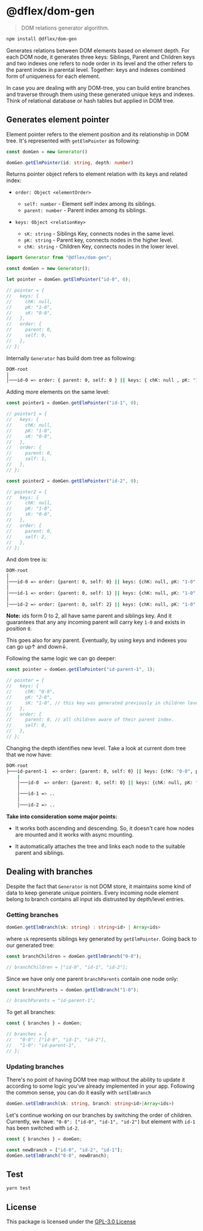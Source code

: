 # @dflex/dom-gen

> DOM relations generator algorithm.

```bash
npm install @dflex/dom-gen
```

Generates relations between DOM elements based on element depth. For each DOM
node, it generates three keys: Siblings, Parent and Children keys and two
indexes one refers to node order in its level and the other refers to the parent
index in parental level. Together: keys and indexes combined form of
uniqueness for each element.

In case you are dealing with any DOM-tree, you can build entire branches and traverse
through them using these generated unique keys and indexes. Think of relational
database or hash tables but applied in DOM tree.

## Generates element pointer

Element pointer refers to the element position and its relationship in DOM tree.
It's represented with `getElmPointer` as following:

```ts
const domGen = new Generator()

domGen.getElmPointer(id: string, depth: number)
```

Returns pointer object refers to element relation with its keys and related
index:

- `order: Object <elementOrder>`

  - `self: number` - Element self index among its siblings.
  - `parent: number` - Parent index among its siblings.

- `keys: Object <relationKey>`

  - `sK: string` - Siblings Key, connects nodes in the same level.
  - `pK: string` - Parent key, connects nodes in the higher level.
  - `chK: string` - Children Key, connects nodes in the lower level.

```js
import Generator from "@dflex/dom-gen";

const domGen = new Generator();

let pointer = domGen.getElmPointer("id-0", 0);

// pointer = {
//   keys: {
//     chK: null,
//     pK: "1-0",
//     sK: "0-0",
//   },
//   order: {
//     parent: 0,
//     self: 0,
//   },
// };
```

Internally `Generator` has build dom tree as following:

```bash
DOM-root
│
│───id-0 => order: { parent: 0, self: 0 } || keys: { chK: null , pK: "1-0", sK: "0-0" }
```

Adding more elements on the same level:

```js
const pointer1 = domGen.getElmPointer("id-1", 0);

// pointer1 = {
//   keys: {
//     chK: null,
//     pK: "1-0",
//     sK: "0-0",
//   },
//   order: {
//     parent: 0,
//     self: 1,
//   },
// };

const pointer2 = domGen.getElmPointer("id-2", 0);

// pointer2 = {
//   keys: {
//     chK: null,
//     pK: "1-0",
//     sK: "0-0",
//   },
//   order: {
//     parent: 0,
//     self: 2,
//   },
// };
```

And dom tree is:

```bash
DOM-root
│
│───id-0 => order: {parent: 0, self: 0} || keys: {chK: null, pK: "1-0", sK: "0-0"}
│
│───id-1 => order: {parent: 0, self: 1} || keys: {chK: null, pK: "1-0", sK: "0-0"}
│
│───id-2 => order: {parent: 0, self: 2} || keys: {chK: null, pK: "1-0", sK: "0-0"}
```

**Note:** ids form 0 to 2, all have same parent and siblings key. And it
guarantees that any any incoming parent will carry key `1-0` and exists in
position `0`.

This goes also for any parent. Eventually, by using keys and indexes you can go up↑
and down↓.

Following the same logic we can go deeper:

```js
const pointer = domGen.getElmPointer("id-parent-1", 1);

// pointer = {
//   keys: {
//     chK: "0-0",
//     pK: "2-0",
//     sK: "1-0", // this key was generated previously in children level.
//   },
//   order: {
//     parent: 0, // all children aware of their parent index.
//     self: 0,
//   },
// };
```

Changing the depth identifies new level. Take a look at current dom tree that we
now have:

```bash
DOM-root
├───id-parent-1  => order: {parent: 0, self: 0} || keys: {chK: "0-0", pK: "2-0", sK: "1-0"}
    |
    │───id-0  => order: {parent: 0, self: 0} || keys: {chK: null, pK: "1-0", sK: "0-0"}
    │
    │───id-1 => ..
    │
    │───id-2 => ..

```

**Take into consideration some major points:**

- It works both ascending and descending. So, it doesn't care how nodes are
  mounted and it works with async mounting.

- It automatically attaches the tree and links each node to the suitable parent
  and siblings.

## Dealing with branches

Despite the fact that `Generator` is not DOM store, it maintains some kind of
data to keep generate unique pointers. Every incoming node element belong to
branch contains all input ids distrusted by depth/level entries.

### Getting branches

```ts
domGen.getElmBranch(sk: string) : string<id> | Array<ids>
```

where `sk` represents siblings key generated by `getElmPointer`. Going back to
our generated tree:

```js
const branchChildren = domGen.getElmBranch("0-0");

// branchChildren = ["id-0", "id-1", "id-2"];
```

Since we have only one parent `branchParents` contain one node only:

```js
const branchParents = domGen.getElmBranch("1-0");

// branchParents = "id-parent-1";
```

To get all branches:

```js
const { branches } = domGen;

// branches = {
//   "0-0": ["id-0", "id-1", "id-2"],
//   "1-0": "id-parent-1",
// };
```

### Updating branches

There's no point of having DOM tree map without the ability to update it
according to some logic you've already implemented in your app. Following the
common sense, you can do it easily with `setElmBranch`

```ts
domGen.setElmBranch(sk: string, branch: string<id>|Array<ids>)
```

Let's continue working on our branches by switching the order of children.
Currently, we have: `"0-0": ["id-0", "id-1", "id-2"]` but element with `id-1`
has been switched with `id-2`.

```js
const { branches } = domGen;

const newBranch = ["id-0", "id-2", "id-1"];
domGen.setElmBranch("0-0", newBranch);
```

## Test

```sh
yarn test
```

## License

This package is licensed under the [GPL-3.0 License](https://github.com/jalal246/dflex/tree/master/packages/dom-gen/LICENSE)
